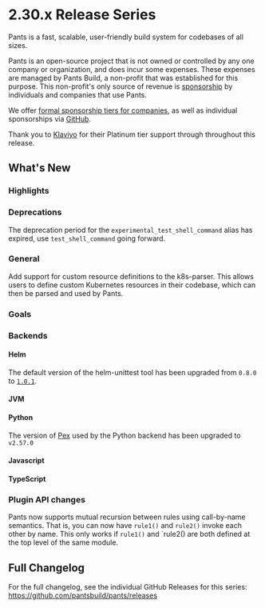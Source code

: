# 2.30.x Release Series

Pants is a fast, scalable, user-friendly build system for codebases of all sizes.

Pants is an open-source project that is not owned or controlled by any one company or organization, and does incur some expenses. These expenses are managed by Pants Build, a non-profit that was established for this purpose. This non-profit's only source of revenue is [sponsorship](https://www.pantsbuild.org/sponsorship) by individuals and companies that use Pants.

We offer [formal sponsorship tiers for companies](https://www.pantsbuild.org/sponsorship), as well as individual sponsorships via [GitHub](https://github.com/sponsors/pantsbuild).

Thank you to [Klaviyo](https://www.klaviyo.com/) for their Platinum tier support through throughout this release.

## What's New

### Highlights

### Deprecations

The deprecation period for the `experimental_test_shell_command` alias has expired, use `test_shell_command` going forward.

### General

Add support for custom resource definitions to the k8s-parser. This allows users to define custom Kubernetes resources in their codebase, which can then be parsed and used by Pants.

### Goals

### Backends

#### Helm

The default version of the helm-unittest tool has been upgraded from `0.8.0` to [`1.0.1`](https://github.com/helm-unittest/helm-unittest/releases/tag/v1.0.1).

#### JVM

#### Python

The version of [Pex](https://github.com/pex-tool/pex) used by the Python backend has been upgraded to `v2.57.0`

#### Javascript

#### TypeScript

### Plugin API changes

Pants now supports mutual recursion between rules using call-by-name semantics. That is, you can
now have `rule1()` and `rule2()` invoke each other by name. This only works if `rule1()` and
`rule2() are both defined at the top level of the same module.

## Full Changelog

For the full changelog, see the individual GitHub Releases for this series: <https://github.com/pantsbuild/pants/releases>
